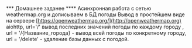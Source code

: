 *** Домашнее заданее 
**** Асинхронная работа с сетью 
weathermap.org и дописываем в БД погоды
Вывод в простейшем виде на сервере [https://openweathermap.org/](http://openweathermap.org)  aiohttp, url='/' вывод последних значений погоды по каждому городу
, url = '/{Название_города} - вывод всей погоды по конкретному городу, url = '/delete' - удаление базы данных с погодой.
